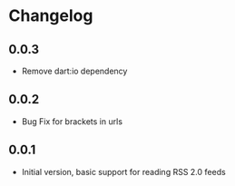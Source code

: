 # Changelog

## 0.0.3

- Remove dart:io dependency

## 0.0.2

- Bug Fix for brackets in urls

## 0.0.1

- Initial version, basic support for reading RSS 2.0 feeds